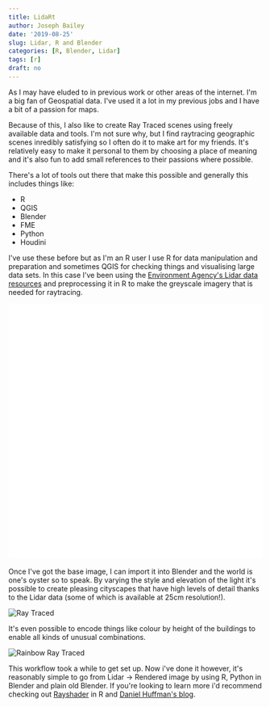 ```yaml
---
title: LidaRt
author: Joseph Bailey
date: '2019-08-25'
slug: Lidar, R and Blender
categories: [R, Blender, Lidar]
tags: [r]
draft: no
---
```


As I may have eluded to in previous work or other areas of the internet. I'm a big fan of Geospatial data. I've used it a lot in my previous jobs and I have a bit of a passion for maps. 

Because of this, I also like to create Ray Traced scenes using freely available data and tools. I'm not sure why, but I find raytracing geographic scenes inredibly satisfying so I often do it to make art for my friends. It's relatively easy to make it personal to them by choosing a place of meaning and it's also fun to add small references to their passions where possible. 

There's a lot of tools out there that make this possible and generally this includes things like:

- R
- QGIS
- Blender
- FME
- Python
- Houdini

I've use these before but as I'm an R user I use R for data manipulation and preparation and sometimes QGIS for checking things and visualising large data sets. In this case I've been using the [Environment Agency's Lidar data resources](https://data.gov.uk/dataset/f0db0249-f17b-4036-9e65-309148c97ce4/national-lidar-programme) and preprocessing it in R to make the greyscale imagery that is needed for raytracing. 

![Elevation Encoded Image](waltham_circle.png)

Once I've got the base image, I can import it into Blender and the world is one's oyster so to speak. By varying the style and elevation of the light it's possible to create pleasing cityscapes that have high levels of detail thanks to the Lidar data (some of which is available at 25cm resolution!). 

![Ray Traced](final_small.png)

It's even possible to encode things like colour by height of the buildings to enable all kinds of unusual combinations. 

![Rainbow Ray Traced](final_rainbow_small.png)

This workflow took a while to get set up. Now i've done it however, it's reasonably simple to go from Lidar -> Rendered image by using R, Python in Blender and plain old Blender. If you're looking to learn more i'd recommend checking out [Rayshader](https://www.rayshader.com/) in R and [Daniel Huffman's blog](https://somethingaboutmaps.wordpress.com/2017/11/16/creating-shaded-relief-in-blender/). 



